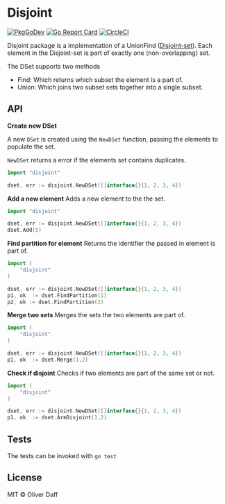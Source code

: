 # Disjoint

[![PkgGoDev](https://pkg.go.dev/badge/github.com/oliverdaff/disjoint)](https://pkg.go.dev/github.com/oliverdaff/disjoint) [![Go Report Card](https://goreportcard.com/badge/github.com/oliverdaff/disjoint)](https://goreportcard.com/report/github.com/oliverdaff/disjoint) [![CircleCI](https://circleci.com/gh/oliverdaff/disjoint.svg?style=shield)](https://circleci.com/gh/oliverdaff/disjoint)

Disjoint package is a implementation of a UnionFind ([Disjoint-set](https://en.wikipedia.org/wiki/Disjoint-set_data_structure)).  Each element in the Disjoint-set is part of exactly one (non-overlapping) set.

The DSet supports two methods

*   Find: Which returns which subset the element is a part of.
* Union: Which joins two subset sets together into a single subset.

## API

__Create new DSet__

A new `DSet` is created using the `NewDSet` function, passing the elements to populate the set.

`NewDSet` returns a error if the elements set contains duplicates.

```go
import "disjoint"

dset, err := disjoint.NewDSet([]interface{}{1, 2, 3, 4})
```

__Add a new element__
Adds a new element to the the set.

```go
import "disjoint"

dset, err := disjoint.NewDSet([]interface{}{1, 2, 3, 4})
dset.Add(5)
```

__Find partition for element__
Returns the identifier the passed in element is part of.

```go
import (
    "disjoint"
)

dset, err := disjoint.NewDSet([]interface{}{1, 2, 3, 4})
p1, ok  := dset.FindPartition(1)
p2, ok := dset.FindPartition(2)
```

__Merge two sets__
Merges the sets the two elements are part of.

```go
import (
    "disjoint"
)

dset, err := disjoint.NewDSet([]interface{}{1, 2, 3, 4})
p1, ok  := dset.Merge(1,2)
```

__Check if disjoint__
Checks if two elements are part of the same set or not.

```go
import (
    "disjoint"
)

dset, err := disjoint.NewDSet([]interface{}{1, 2, 3, 4})
p1, ok  := dset.AreDisjoint(1,2)
```

## Tests
The tests can be invoked with `go test`

## License
MIT © Oliver Daff